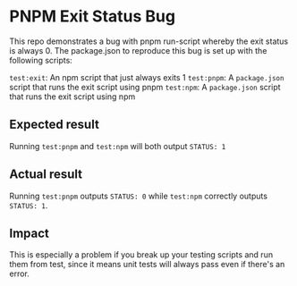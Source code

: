 # PNPM Exit Status Bug

This repo demonstrates a bug with pnpm run-script whereby the exit status is always 0. The
package.json to reproduce this bug is set up with the following scripts:

`test:exit`: An npm script that just always exits 1
`test:pnpm`: A `package.json` script that runs the exit script using pnpm
`test:npm`: A `package.json` script that runs the exit script using npm

## Expected result

Running `test:pnpm` and `test:npm` will both output `STATUS: 1`

## Actual result

Running `test:pnpm` outputs `STATUS: 0` while `test:npm` correctly outputs `STATUS: 1`.

## Impact

This is especially a problem if you break up your testing scripts and run them from test, since it
means unit tests will always pass even if there's an error.

